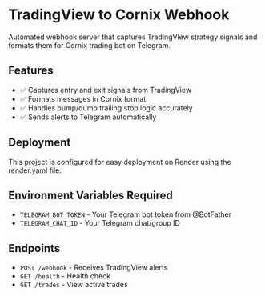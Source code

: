 # TradingView to Cornix Webhook

Automated webhook server that captures TradingView strategy signals and formats them for Cornix trading bot on Telegram.

## Features
- ✅ Captures entry and exit signals from TradingView
- ✅ Formats messages in Cornix format
- ✅ Handles pump/dump trailing stop logic accurately
- ✅ Sends alerts to Telegram automatically

## Deployment
This project is configured for easy deployment on Render using the render.yaml file.

## Environment Variables Required
- `TELEGRAM_BOT_TOKEN` - Your Telegram bot token from @BotFather
- `TELEGRAM_CHAT_ID` - Your Telegram chat/group ID

## Endpoints
- `POST /webhook` - Receives TradingView alerts
- `GET /health` - Health check
- `GET /trades` - View active trades
